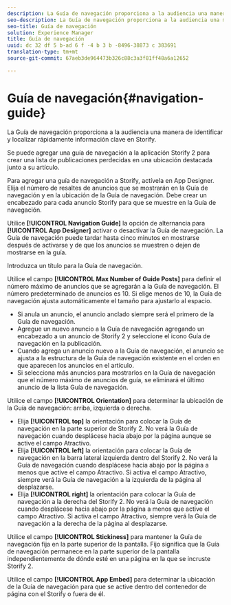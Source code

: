```yaml
---
description: La Guía de navegación proporciona a la audiencia una manera de identificar y localizar rápidamente información clave en Storify.
seo-description: La Guía de navegación proporciona a la audiencia una manera de identificar y localizar rápidamente información clave en Storify.
seo-title: Guía de navegación
solution: Experience Manager
title: Guía de navegación
uuid: dc 32 df 5 b-ad 6 f -4 b 3 b -8496-38873 c 383691
translation-type: tm+mt
source-git-commit: 67aeb3de964473b326c88c3a3f81ff48a6a12652

---
```



# Guía de navegación{#navigation-guide}

La Guía de navegación proporciona a la audiencia una manera de identificar y localizar rápidamente información clave en Storify.

Se puede agregar una guía de navegación a la aplicación Storify 2 para crear una lista de publicaciones perdecidas en una ubicación destacada junto a su artículo.

Para agregar una guía de navegación a Storify, actívela en App Designer. Elija el número de resaltes de anuncios que se mostrarán en la Guía de navegación y en la ubicación de la Guía de navegación. Debe crear un encabezado para cada anuncio Storify para que se muestre en la Guía de navegación.

Utilice **[!UICONTROL Navigation Guide]** la opción de alternancia para **[!UICONTROL App Designer]** activar o desactivar la Guía de navegación. La Guía de navegación puede tardar hasta cinco minutos en mostrarse después de activarse y de que los anuncios se muestren o dejen de mostrarse en la guía.

Introduzca un título para la Guía de navegación.

Utilice el campo **[!UICONTROL Max Number of Guide Posts]** para definir el número máximo de anuncios que se agregarán a la Guía de navegación. El número predeterminado de anuncios es 10. Si elige menos de 10, la Guía de navegación ajusta automáticamente el tamaño para ajustarlo al espacio.

* Si anula un anuncio, el anuncio anclado siempre será el primero de la Guía de navegación.
* Agregue un nuevo anuncio a la Guía de navegación agregando un encabezado a un anuncio de Storify 2 y seleccione el icono Guía de navegación en la publicación.
* Cuando agrega un anuncio nuevo a la Guía de navegación, el anuncio se ajusta a la estructura de la Guía de navegación existente en el orden en que aparecen los anuncios en el artículo.
* Si selecciona más anuncios para mostrarlos en la Guía de navegación que el número máximo de anuncios de guía, se eliminará el último anuncio de la lista Guía de navegación.

Utilice el campo **[!UICONTROL Orientation]** para determinar la ubicación de la Guía de navegación: arriba, izquierda o derecha.

* Elija **[!UICONTROL top]** la orientación para colocar la Guía de navegación en la parte superior de Storify 2. No verá la Guía de navegación cuando desplácese hacia abajo por la página aunque se active el campo Atractivo.
* Elija **[!UICONTROL left]** la orientación para colocar la Guía de navegación en la barra lateral izquierda dentro del Storify 2. No verá la Guía de navegación cuando desplácese hacia abajo por la página a menos que active el campo Atractivo. Si activa el campo Atractivo, siempre verá la Guía de navegación a la izquierda de la página al desplazarse.
* Elija **[!UICONTROL right]** la orientación para colocar la Guía de navegación a la derecha del Storify 2. No verá la Guía de navegación cuando desplácese hacia abajo por la página a menos que active el campo Atractivo. Si activa el campo Atractivo, siempre verá la Guía de navegación a la derecha de la página al desplazarse.

Utilice el campo **[!UICONTROL Stickiness]** para mantener la Guía de navegación fija en la parte superior de la pantalla. Fijo significa que la Guía de navegación permanece en la parte superior de la pantalla independientemente de dónde esté en una página en la que se incruste Storify 2.

Utilice el campo **[!UICONTROL App Embed]** para determinar la ubicación de la Guía de navegación para que se active dentro del contenedor de página con el Storify o fuera de él.
